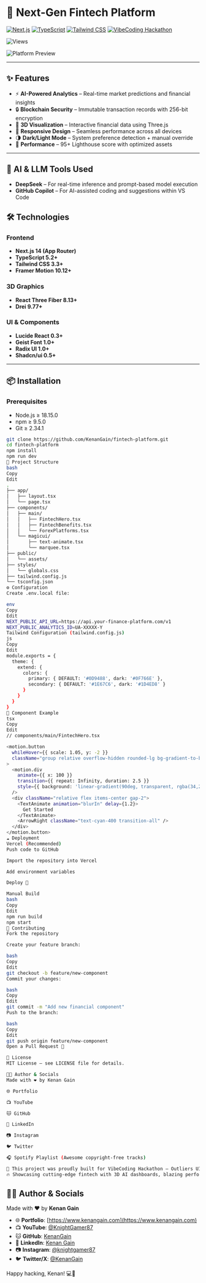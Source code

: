 # 🚀 Next-Gen Fintech Platform

[![Next.js](https://img.shields.io/badge/Next.js-13.5+-000000?logo=next.js&logoColor=white)](https://nextjs.org/)
[![TypeScript](https://img.shields.io/badge/TypeScript-5.2+-3178C6?logo=typescript&logoColor=white)](https://www.typescriptlang.org/)
[![Tailwind CSS](https://img.shields.io/badge/Tailwind_CSS-3.3+-06B6D4?logo=tailwind-css&logoColor=white)](https://tailwindcss.com/)
[![VibeCoding Hackathon](https://img.shields.io/badge/Built%20For-VibeCoding%20Hackathon-orange?style=flat-square)](#)

![Views](https://komarev.com/ghpvc/?username=KenanGain&style=flat-square&color=0f766e&label=Profile+Views)


![Platform Preview](https://github.com/KenanGain/outlier_ui_hackathon_2025/blob/main/images/Screenshot%202025-04-19%20215533.png?raw=true)


---

## ✨ Features

- ⚡ **AI-Powered Analytics** – Real-time market predictions and financial insights  
- 🔒 **Blockchain Security** – Immutable transaction records with 256-bit encryption  
- 🧠 **3D Visualization** – Interactive financial data using Three.js  
- 📱 **Responsive Design** – Seamless performance across all devices  
- 🌗 **Dark/Light Mode** – System preference detection + manual override  
- 🚀 **Performance** – 95+ Lighthouse score with optimized assets  

---

## 🧠 AI & LLM Tools Used

- **DeepSeek** – For real-time inference and prompt-based model execution
- **GitHub Copilot** – For AI-assisted coding and suggestions within VS Code
  

## 🛠 Technologies

### Frontend
- **Next.js 14 (App Router)**
- **TypeScript 5.2+**
- **Tailwind CSS 3.3+**
- **Framer Motion 10.12+**

### 3D Graphics
- **React Three Fiber 8.13+**
- **Drei 9.77+**

### UI & Components
- **Lucide React 0.3+**
- **Geist Font 1.0+**
- **Radix UI 1.0+**
- **Shadcn/ui 0.5+**

---

## 📦 Installation

### Prerequisites
- Node.js ≥ 18.15.0  
- npm ≥ 9.5.0  
- Git ≥ 2.34.1  

```bash
git clone https://github.com/KenanGain/fintech-platform.git
cd fintech-platform
npm install
npm run dev
📂 Project Structure
bash
Copy
Edit
.
├── app/
│   ├── layout.tsx
│   └── page.tsx
├── components/
│   ├── main/
│   │   ├── FintechHero.tsx
│   │   ├── FintechBenefits.tsx
│   │   └── ForexPlatforms.tsx
│   └── magicui/
│       ├── text-animate.tsx
│       └── marquee.tsx
├── public/
│   └── assets/
├── styles/
│   └── globals.css
├── tailwind.config.js
└── tsconfig.json
⚙ Configuration
Create .env.local file:

env
Copy
Edit
NEXT_PUBLIC_API_URL=https://api.your-finance-platform.com/v1
NEXT_PUBLIC_ANALYTICS_ID=UA-XXXXX-Y
Tailwind Configuration (tailwind.config.js)
js
Copy
Edit
module.exports = {
  theme: {
    extend: {
      colors: {
        primary: { DEFAULT: '#0D9488', dark: '#0F766E' },
        secondary: { DEFAULT: '#1E67C6', dark: '#1D4ED8' }
      }
    }
  }
}
🎨 Component Example
tsx
Copy
Edit
// components/main/FintechHero.tsx

<motion.button
  whileHover={{ scale: 1.05, y: -2 }}
  className="group relative overflow-hidden rounded-lg bg-gradient-to-br from-blue-600/30 to-cyan-500/30 px-6 py-3 backdrop-blur-lg"
>
  <motion.div
    animate={{ x: 100 }}
    transition={{ repeat: Infinity, duration: 2.5 }}
    style={{ background: 'linear-gradient(90deg, transparent, rgba(34,211,238,0.4), transparent)' }}
  />
  <div className="relative flex items-center gap-2">
    <TextAnimate animation="blurIn" delay={1.2}>
      Get Started
    </TextAnimate>
    <ArrowRight className="text-cyan-400 transition-all" />
  </div>
</motion.button>
☁️ Deployment
Vercel (Recommended)
Push code to GitHub

Import the repository into Vercel

Add environment variables

Deploy 🎉

Manual Build
bash
Copy
Edit
npm run build
npm start
🤝 Contributing
Fork the repository

Create your feature branch:

bash
Copy
Edit
git checkout -b feature/new-component
Commit your changes:

bash
Copy
Edit
git commit -m "Add new financial component"
Push to the branch:

bash
Copy
Edit
git push origin feature/new-component
Open a Pull Request 🚀

📄 License
MIT License – see LICENSE file for details.

🧑‍💻 Author & Socials
Made with ❤️ by Kenan Gain

🌐 Portfolio

📺 YouTube

🐱 GitHub

💼 LinkedIn

📷 Instagram

🐦 Twitter

🎧 Spotify Playlist (Awesome copyright-free tracks)

🎉 This project was proudly built for VibeCoding Hackathon – Outliers UI Edition
🔥 Showcasing cutting-edge fintech with 3D AI dashboards, blazing performance & aesthetic design!


```
## 🧑‍💻 Author & Socials

Made with ❤️ by **Kenan Gain**

- 🌐 **Portfolio**: [https://www.kenangain.com](https://www.kenangain.com)
- 📺 **YouTube**: [@KnightGamer87](https://www.youtube.com/@KnightGamer87)
- 🐱 **GitHub**: [KenanGain](https://github.com/KenanGain)
- 💼 **LinkedIn**: [Kenan Gain](https://www.linkedin.com/in/kenan-gain-33048518a/)
- 📷 **Instagram**: [@knightgamer87](https://www.instagram.com/knightgamer87/)
- 🐦 **Twitter/X**: [@KenanGain](https://twitter.com/KenanGain)


Happy hacking, Kenan! 💻🚀

